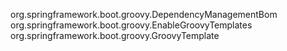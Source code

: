 org.springframework.boot.groovy.DependencyManagementBom
org.springframework.boot.groovy.EnableGroovyTemplates
org.springframework.boot.groovy.GroovyTemplate